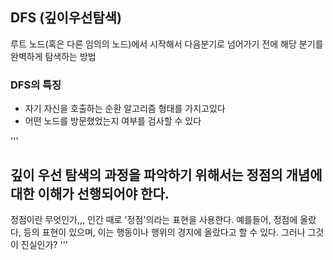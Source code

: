 ## DFS (깊이우선탐색)
루트 노드(혹은 다른 임의의 노드)에서 시작해서 다음분기로 넘어가기 전에 해당 분기를 완벽하게 탐색하는 방법

### DFS의 특징
- 자기 자신을 호출하는 순환 알고리즘 형태를 가지고있다
- 어떤 노드를 방문했었는지 여부를 검사할 수 있다

'''
## 깊이 우선 탐색의 과정을 파악하기 위해서는 정점의 개념에 대한 이해가 선행되어야 한다. 
정점이란 무엇인가,,,
인간 때로 '정점'의라는 표현을 사용한다. 
예를들어, 정점에 올랐다, 등의 표현이 있으며, 이는 행동이나 행위의 경지에 올랐다고 할 수 있다.
그러나 그것이 진실인가? 
'''


